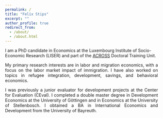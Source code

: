 ```yaml
---
permalink: /
title: "Felix Stips"
excerpt: ""
author_profile: true
redirect_from: 
  - /about/
  - /about.html
---
```

I am a PhD candidate in Economics at the Luxembourg Institute of Socio-Economic Research (LISER) and part of the [ACROSS](https://sites.google.com/view/fredericdocquier/xingb-blog/across) Doctoral Training Unit.

<p align="justify">
My primary research interests are in labor and migration economics, with a focus on the labor market impact of immigration. I have also worked on topics in refugee integration, development, savings, and behavioral economics.
</p>

<p align="justify">
I was previously a junior evaluator for development projects at the Center for Evaluation (CEval). I completed a double master degree in Development Economics at the University of Göttingen and in Economics at the University of Stellenbosch. I obtained a BA in International Economics and Development from the University of Bayreuth. 
</p>

